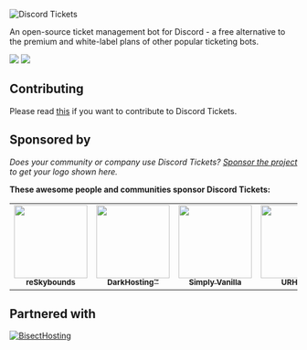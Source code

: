 ![Discord Tickets](https://img.eartharoid.me/insecure/plain/https://static.eartharoid.me/discord-tickets/logo/wordmark/gradient-by-eartharoid.png@png)

An open-source ticket management bot for Discord - a free alternative to the premium and white-label plans of other popular ticketing bots.

![](https://img.shields.io/badge/dynamic/json?color=5865F2&label=bots&query=clients.total&url=https%3A%2F%2Fstats.discordtickets.app%2Fapi%2Fv3%2Fcurrent&logo=discord&logoColor=white&style=for-the-badge)
![](https://img.shields.io/badge/dynamic/json?color=5865F2&label=tickets&query=tickets&url=https%3A%2F%2Fstats.discordtickets.app%2Fapi%2Fv3%2Fcurrent&logo=discord&logoColor=white&style=for-the-badge)

## Contributing

Please read [this](https://github.com/discord-tickets/.github/blob/main/CONTRIBUTING.md) if you want to contribute to Discord Tickets.

## Sponsored by

*Does your community or company use Discord Tickets? [Sponsor the project](https://github.com/discord-tickets/bot/?sponsor=1) to get your logo shown here.*

**These awesome people and communities sponsor Discord Tickets:**


<table>
	<tr>
		<td align="center">
			<a href="https://reskybounds.com">
				<img
					src="https://img.eartharoid.me/insecure/rs:auto:256/plain/s3://eartharoid/k/22/05/reskybounds.png"
					height="128px;"
					alt="" />
					<br />
					<sub><b>reSkybounds</b></sub>
			</a>
		</td>
		<td align="center">
			<a href="https://darkhosting.club">
				<img
					src="https://cdn.discordapp.com/attachments/920423855636496387/943574596777549894/attachment.png"
					height="128px;"
					alt="" />
					<br />
					<sub><b>DarkHosting™️</b></sub>
			</a>
		</td>
		<td align="center">
			<a href="https://simplyvanilla.net">
				<img
					src="https://f.simplyvanilla.net/logos/sv-2022-discord-static.png"
					height="128px;"
					alt="" />
					<br />
					<sub><b>Simply Vanilla</b></sub>
			</a>
		</td>
		<td align="center">
			<a href="https://removed-for.malware">
				<img
					src="https://static.eartharoid.me/k/22/05/urhost.png"
					height="128px;"
					alt="" />
					<br />
					<sub><b>URHOST</b></sub>
			</a>
		</td>
		<td align="center">
			<a href="https://sunrisenode.com">
				<img
					src="https://i.imgur.com/0gHlN7L.png"
					height="128px;"
					alt="" />
					<br />
					<sub><b>SunriseNode</b></sub>
			</a>
		</td>
	</tr>
</table>


## Partnered with

[![BisectHosting](https://www.bisecthosting.com/partners/custom-banners/41ca8074-184e-4ad1-a44d-77750ee8bfb9.webp)](https://bisecthosting.com/discordtickets)
